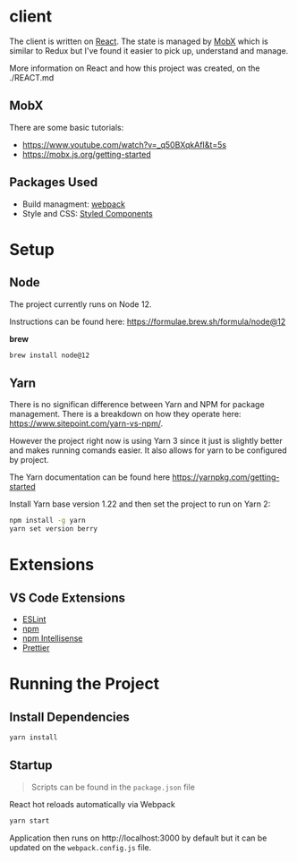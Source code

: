 # client

The client is written on
[React](https://reactjs.org/). The state is managed by [MobX](https://mobx.js.org/README.html)
which is similar to Redux but I've found it easier to pick up, understand and manage.

More information on React and how this project was created, on the ./REACT.md

## MobX

There are some basic tutorials:

* https://www.youtube.com/watch?v=_q50BXqkAfI&t=5s
* https://mobx.js.org/getting-started


## Packages Used

* Build managment: [webpack](https://webpack.js.org/)
* Style and CSS: [Styled Components](https://styled-components.com/)

# Setup

## Node

The project currently runs on Node 12.

Instructions can be found here: https://formulae.brew.sh/formula/node@12

**brew**
```bash
brew install node@12
```

## Yarn

There is no significan difference between Yarn and NPM for package management.
There is a breakdown on how they operate here: https://www.sitepoint.com/yarn-vs-npm/.

However the project right now is using Yarn 3 since it just is slightly better and makes
running comands easier. It also allows for yarn to be configured by project.

The Yarn documentation can be found here https://yarnpkg.com/getting-started

Install Yarn base version 1.22 and then set the project to run on Yarn 2:

```bash
npm install -g yarn
yarn set version berry
```

# Extensions

## VS Code Extensions

* [ESLint ](https://marketplace.visualstudio.com/items?itemName=dbaeumer.vscode-eslint)
* [npm](https://marketplace.visualstudio.com/items?itemName=eg2.vscode-npm-script)
* [npm Intellisense](https://marketplace.visualstudio.com/items?itemName=christian-kohler.npm-intellisense)
* [Prettier](https://marketplace.visualstudio.com/items?itemName=esbenp.prettier-vscode)

# Running the Project

## Install Dependencies

```bash
yarn install
```

## Startup

> Scripts can be found in the `package.json` file

React hot reloads automatically via Webpack

```bash
yarn start
```

Application then runs on http://localhost:3000 by default but it can be updated on the `webpack.config.js` file.
